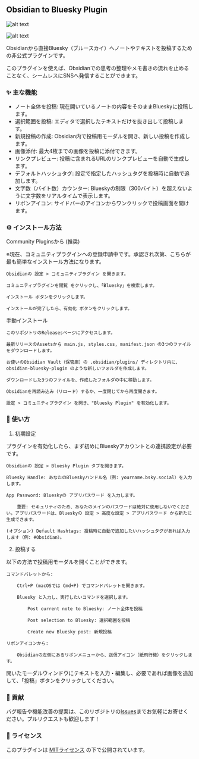 ## Obsidian to Bluesky Plugin

![alt text](https://img.shields.io/github/v/release/RieTamura/Obsidian_to_Bluesky?style=for-the-badge&sort=semver)


![alt text](https://img.shields.io/github/actions/workflow/status/RieTamura/Obsidian_to_Bluesky/release.yml?style=for-the-badge)

Obsidianから直接Bluesky（ブルースカイ）へノートやテキストを投稿するための非公式プラグインです。

このプラグインを使えば、Obsidianでの思考の整理やメモ書きの流れを止めることなく、シームレスにSNSへ発信することができます。
### ✨ 主な機能

- ノート全体を投稿: 現在開いているノートの内容をそのままBlueskyに投稿します。
- 選択範囲を投稿: エディタで選択したテキストだけを抜き出して投稿します。
- 新規投稿の作成: Obsidian内で投稿用モーダルを開き、新しい投稿を作成します。
- 画像添付: 最大4枚までの画像を投稿に添付できます。
- リンクプレビュー: 投稿に含まれるURLのリンクプレビューを自動で生成します。
- デフォルトハッシュタグ: 設定で指定したハッシュタグを投稿時に自動で追加します。
- 文字数（バイト数）カウンター: Blueskyの制限（300バイト）を超えないように文字数をリアルタイムで表示します。
- リボンアイコン: サイドバーのアイコンからワンクリックで投稿画面を開けます。

### ⚙️ インストール方法
Community Pluginsから (推奨)

※現在、コミュニティプラグインへの登録申請中です。承認され次第、こちらが最も簡単なインストール方法になります。

    Obsidianの 設定 > コミュニティプラグイン を開きます。

    コミュニティプラグインを閲覧 をクリックし、「Bluesky」を検索します。

    インストール ボタンをクリックします。

    インストールが完了したら、有効化 ボタンをクリックします。

手動インストール

    このリポジトリのReleasesページにアクセスします。

    最新リリースのAssetsから main.js, styles.css, manifest.json の3つのファイルをダウンロードします。

    お使いのObsidian Vault（保管庫）の .obsidian/plugins/ ディレクトリ内に、obsidian-bluesky-plugin のような新しいフォルダを作成します。

    ダウンロードした3つのファイルを、作成したフォルダの中に移動します。

    Obsidianを再読み込み（リロード）するか、一度閉じてから再度開きます。

    設定 > コミュニティプラグイン を開き、"Bluesky Plugin" を有効化します。

### 🚀 使い方
1. 初期設定

プラグインを有効化したら、まず初めにBlueskyアカウントとの連携設定が必要です。

    Obsidianの 設定 > Bluesky Plugin タブを開きます。

    Bluesky Handle: あなたのBlueskyハンドル名（例: yourname.bsky.social）を入力します。

    App Password: Blueskyの アプリパスワード を入力します。

        重要: セキュリティのため、あなたのメインのパスワードは絶対に使用しないでください。アプリパスワードは、Blueskyの 設定 > 高度な設定 > アプリパスワード から新たに生成できます。

    (オプション) Default Hashtags: 投稿時に自動で追加したいハッシュタグがあれば入力します（例: #Obsidian）。

2. 投稿する

以下の方法で投稿用モーダルを開くことができます。

    コマンドパレットから:

        Ctrl+P (macOSでは Cmd+P) でコマンドパレットを開きます。

        Bluesky と入力し、実行したいコマンドを選択します。

            Post current note to Bluesky: ノート全体を投稿

            Post selection to Bluesky: 選択範囲を投稿

            Create new Bluesky post: 新規投稿

    リボンアイコンから:

        Obsidianの左側にあるリボンメニューから、送信アイコン（紙飛行機）をクリックします。

開いたモーダルウィンドウにテキストを入力・編集し、必要であれば画像を追加して、「投稿」ボタンをクリックしてください。

### 🤝 貢献

バグ報告や機能改善の提案は、このリポジトリの[Issues](https://github.com/RieTamura/Obsidian_to_Bluesky/issues)までお気軽にお寄せください。プルリクエストも歓迎します！

### 📄 ライセンス

このプラグインは [MITライセンス](https://github.com/RieTamura/Obsidian_to_Bluesky/blob/main/LICENSE) の下で公開されています。
